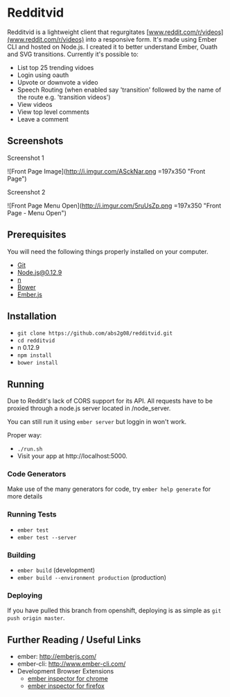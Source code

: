 # Redditvid

Redditvid is a lightweight client that regurgitates [www.reddit.com/r/videos](www.reddit.com/r/videos) into a responsive form. It's made using Ember CLI and hosted on Node.js. 
I created it to better understand Ember, Ouath and SVG transitions.
Currently it's possible to:			

* List top 25 trending vidoes
* Login using oauth
* Upvote or downvote a video
* Speech Routing (when enabled say 'transition' followed by the name of the route e.g. 'transition videos')
* View videos
* View top level comments
* Leave a comment

## Screenshots

Screenshot 1

![Front Page Image](http://i.imgur.com/ASckNar.png =197x350 "Front Page")

Screenshot 2

![Front Page Menu Open](http://i.imgur.com/5ruUsZp.png =197x350 "Front Page - Menu Open")

## Prerequisites

You will need the following things properly installed on your computer.

* [Git](http://git-scm.com/)
* [Node.js@0.12.9](http://nodejs.org/)
* [n](https://www.npmjs.com/package/n)
* [Bower](http://bower.io/)
* [Ember.js](http://ember-cli.com/)

## Installation

* `git clone https://github.com/abs2g08/redditvid.git`
* `cd redditvid`
*  n 0.12.9
* `npm install`
* `bower install`

## Running

Due to Reddit's lack of CORS support for its API. All requests have to be proxied through a node.js server located in /node_server.

You can still run it using `ember server` but loggin in won't work.

Proper way:

* `./run.sh`
* Visit your app at http://localhost:5000.

### Code Generators

Make use of the many generators for code, try `ember help generate` for more details

### Running Tests

* `ember test`
* `ember test --server`

### Building

* `ember build` (development)
* `ember build --environment production` (production)

### Deploying

If you have pulled this branch from openshift, deploying is as simple as `git push origin master`. 

## Further Reading / Useful Links

* ember: http://emberjs.com/
* ember-cli: http://www.ember-cli.com/
* Development Browser Extensions
  * [ember inspector for chrome](https://chrome.google.com/webstore/detail/ember-inspector/bmdblncegkenkacieihfhpjfppoconhi)
  * [ember inspector for firefox](https://addons.mozilla.org/en-US/firefox/addon/ember-inspector/)

